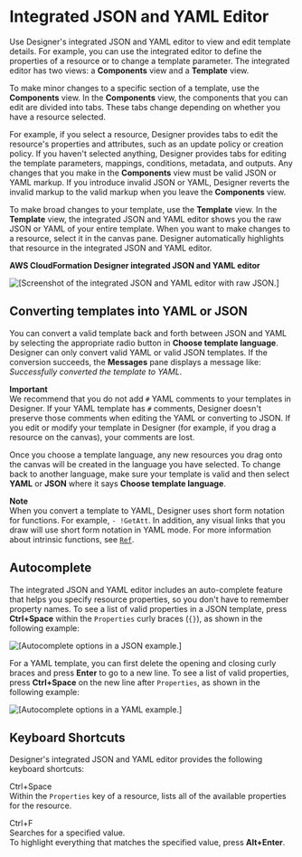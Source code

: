 # Integrated JSON and YAML Editor<a name="working-with-templates-cfn-designer-json-editor"></a>

Use Designer's integrated JSON and YAML editor to view and edit template details\. For example, you can use the integrated editor to define the properties of a resource or to change a template parameter\. The integrated editor has two views: a **Components** view and a **Template** view\.

To make minor changes to a specific section of a template, use the **Components** view\. In the **Components** view, the components that you can edit are divided into tabs\. These tabs change depending on whether you have a resource selected\.

For example, if you select a resource, Designer provides tabs to edit the resource's properties and attributes, such as an update policy or creation policy\. If you haven't selected anything, Designer provides tabs for editing the template parameters, mappings, conditions, metadata, and outputs\. Any changes that you make in the **Components** view must be valid JSON or YAML markup\. If you introduce invalid JSON or YAML, Designer reverts the invalid markup to the valid markup when you leave the **Components** view\.

To make broad changes to your template, use the **Template** view\. In the **Template** view, the integrated JSON and YAML editor shows you the raw JSON or YAML of your entire template\. When you want to make changes to a resource, select it in the canvas pane\. Designer automatically highlights that resource in the integrated JSON and YAML editor\.

**AWS CloudFormation Designer integrated JSON and YAML editor**

![\[Screenshot of the integrated JSON and YAML editor with raw JSON.\]](http://docs.aws.amazon.com/AWSCloudFormation/latest/UserGuide/images/designer-jsoneditor.png)

## Converting templates into YAML or JSON<a name="w4ab1c17c17c13c17c15"></a>

You can convert a valid template back and forth between JSON and YAML by selecting the appropriate radio button in **Choose template language**\. Designer can only convert valid YAML or valid JSON templates\. If the conversion succeeds, the **Messages** pane displays a message like: *Successfully converted the template to YAML*\. 

**Important**  
We recommend that you do not add `#` YAML comments to your templates in Designer\. If your YAML template has `#` comments, Designer doesn't preserve those comments when editing the YAML or converting to JSON\. If you edit or modify your template in Designer \(for example, if you drag a resource on the canvas\), your comments are lost\.

Once you choose a template language, any new resources you drag onto the canvas will be created in the language you have selected\. To change back to another language, make sure your template is valid and then select **YAML** or **JSON** where it says **Choose template language**\.

**Note**  
When you convert a template to YAML, Designer uses short form notation for functions\. For example, `- !GetAtt`\. In addition, any visual links that you draw will use short form notation in YAML mode\. For more information about intrinsic functions, see [`Ref`](intrinsic-function-reference-ref.md)\.

## Autocomplete<a name="w4ab1c17c17c13c17c17"></a>

The integrated JSON and YAML editor includes an auto\-complete feature that helps you specify resource properties, so you don't have to remember property names\. To see a list of valid properties in a JSON template, press **Ctrl\+Space** within the `Properties` curly braces \(`{}`\), as shown in the following example:

![\[Autocomplete options in a JSON example.\]](http://docs.aws.amazon.com/AWSCloudFormation/latest/UserGuide/images/designer-jsoneditor-autocomplete.png)

For a YAML template, you can first delete the opening and closing curly braces and press **Enter** to go to a new line\. To see a list of valid properties, press **Ctrl\+Space** on the new line after `Properties`, as shown in the following example:

![\[Autocomplete options in a YAML example.\]](http://docs.aws.amazon.com/AWSCloudFormation/latest/UserGuide/images/designer-yamleditor-autocomplete.png)

## Keyboard Shortcuts<a name="w4ab1c17c17c13c17c19"></a>

Designer's integrated JSON and YAML editor provides the following keyboard shortcuts:

Ctrl\+Space  
Within the `Properties` key of a resource, lists all of the available properties for the resource\.

Ctrl\+F  
Searches for a specified value\.  
To highlight everything that matches the specified value, press **Alt\+Enter**\.